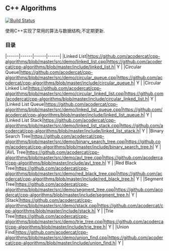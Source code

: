 ## C++ Algorithms
[![Build Status](https://travis-ci.org/acodercat/cpp-algorithms.svg?branch=master)](https://travis-ci.org/acodercat/cpp-algorithms)

使用C++实现了常用的算法与数据结构,不定期更新.

### 目录

|------|------|------|------|
|Linked List|https://github.com/acodercat/cpp-algorithms/blob/master/src/demo/linked_list.cpp|https://github.com/acodercat/cpp-algorithms/blob/master/include/linked_list.h| Y |
|Circular Queue|https://github.com/acodercat/cpp-algorithms/blob/master/src/demo/circular_queue.cpp|https://github.com/acodercat/cpp-algorithms/blob/master/include/circular_queue.h| Y |
|Circular Linked List|https://github.com/acodercat/cpp-algorithms/blob/master/src/demo/circular_linked_list.cpp|https://github.com/acodercat/cpp-algorithms/blob/master/include/circular_linked_list.h| Y |
|Linked List Queue|https://github.com/acodercat/cpp-algorithms/blob/master/src/demo/linked_list_queue.cpp|https://github.com/acodercat/cpp-algorithms/blob/master/include/linked_list_queue.h| Y |
|Linked List Stack|https://github.com/acodercat/cpp-algorithms/blob/master/src/demo/linked_list_stack.cpp|https://github.com/acodercat/cpp-algorithms/blob/master/include/linked_list_stack.h| Y |
|Binary Search Tree|https://github.com/acodercat/cpp-algorithms/blob/master/src/demo/binary_search_tree.cpp|https://github.com/acodercat/cpp-algorithms/blob/master/include/binary_search_tree.h| Y |
|AVL Tree|https://github.com/acodercat/cpp-algorithms/blob/master/src/demo/avl_tree.cpp|https://github.com/acodercat/cpp-algorithms/blob/master/include/avl_tree.h| Y |
|Red Black Tree|https://github.com/acodercat/cpp-algorithms/blob/master/src/demo/red_black_tree.cpp|https://github.com/acodercat/cpp-algorithms/blob/master/include/red_black_tree.h| Y |
|Segment Tree|https://github.com/acodercat/cpp-algorithms/blob/master/src/demo/segment_tree.cpp|https://github.com/acodercat/cpp-algorithms/blob/master/include/segment_tree.h| Y |
|Stack|https://github.com/acodercat/cpp-algorithms/blob/master/src/demo/stack.cpp|https://github.com/acodercat/cpp-algorithms/blob/master/include/stack.h| Y |
|Trie Tree|https://github.com/acodercat/cpp-algorithms/blob/master/src/demo/trie_tree.cpp|https://github.com/acodercat/cpp-algorithms/blob/master/include/trie_tree.h| Y |
|Union Find|https://github.com/acodercat/cpp-algorithms/blob/master/src/demo/union_find.cpp|https://github.com/acodercat/cpp-algorithms/blob/master/include/union_find.h| Y |